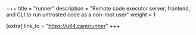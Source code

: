 +++
title = "runner"
description = "Remote code executor server, frontend, and CLI to run untrusted code as a non-root user"
weight = 1

[extra]
link_to = "https://u64.cam/runner"
+++
